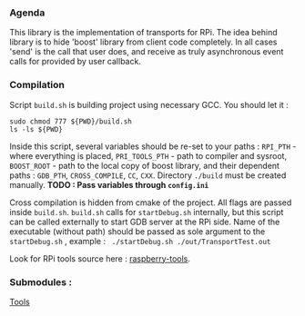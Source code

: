 ### Agenda
This library is the implementation of transports for RPi.
The idea behind library is to hide 'boost' library from client code completely.
In all cases 'send' is the call that user does, and receive as truly asynchronous event calls for provided by user callback.

### Compilation
Script ```build.sh``` is building project using necessary GCC. 
You should let it :
```
sudo chmod 777 ${PWD}/build.sh
ls -ls ${PWD}
```
Inside this script, several variables should be re-set to your paths :
```RPI_PTH``` - where everything is placed,
```PRI_TOOLS_PTH``` - path to compiler and sysroot,
```BOOST_ROOT``` - path to the local copy of boost library,
and their dependent paths :
```GDB_PTH```, ```CROSS_COMPILE```, ```CC```, ```CXX```.
Directory ```./build``` must be created manually.
**TODO : Pass variables through ```config.ini```**

Cross compilation is hidden from cmake of the project. All flags are passed inside ```build.sh```.
```build.sh``` calls for ```startDebug.sh``` internally, but this script can be called externally to start GDB server at the RPi side.
Name of the executable (without path) should be passed as sole argument to the ```startDebug.sh``` , example :
``` ./startDebug.sh ./out/TransportTest.out```

Look for RPi tools source here : [raspberry-tools](https://github.com/raspberrypi/tools).

### Submodules :
[Tools](git@github.com:bezumec82/Tools.git)